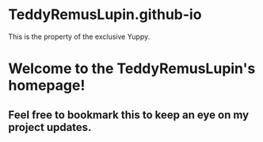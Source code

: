 # TeddyRemusLupin.github-io
This is the property of the exclusive Yuppy.
<h1 id="project_title">Welcome to the TeddyRemusLupin's homepage!</h1>
<h2 id=project_tagline>Feel free to bookmark this to keep an eye on my project updates.</h2>
